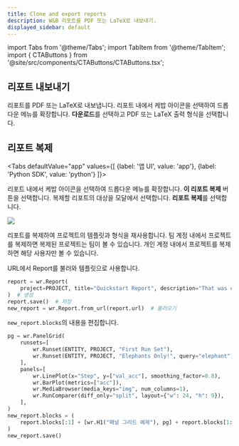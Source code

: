 ```yaml
---
title: Clone and export reports
description: W&B 리포트를 PDF 또는 LaTeX로 내보내기.
displayed_sidebar: default
---
```

import Tabs from '@theme/Tabs';
import TabItem from '@theme/TabItem';
import { CTAButtons } from '@site/src/components/CTAButtons/CTAButtons.tsx';

## 리포트 내보내기

리포트를 PDF 또는 LaTeX로 내보냅니다. 리포트 내에서 케밥 아이콘을 선택하여 드롭다운 메뉴를 확장합니다. **다운로드**를 선택하고 PDF 또는 LaTeX 출력 형식을 선택합니다.

## 리포트 복제

<Tabs
  defaultValue="app"
  values={[
    {label: '앱 UI', value: 'app'},
    {label: 'Python SDK', value: 'python'}
  ]}>
  <TabItem value="app">

리포트 내에서 케밥 아이콘을 선택하여 드롭다운 메뉴를 확장합니다. **이 리포트 복제** 버튼을 선택합니다. 복제할 리포트의 대상을 모달에서 선택합니다. **리포트 복제**를 선택합니다.

![](/images/reports/clone_reports.gif)

리포트를 복제하여 프로젝트의 템플릿과 형식을 재사용합니다. 팀 계정 내에서 프로젝트를 복제하면 복제된 프로젝트는 팀이 볼 수 있습니다. 개인 계정 내에서 프로젝트를 복제하면 해당 사용자만 볼 수 있습니다.
  </TabItem>
  <TabItem value="python">

<CTAButtons colabLink="https://colab.research.google.com/github/wandb/examples/blob/master/colabs/intro/Report_API_Quickstart.ipynb"></CTAButtons>

URL에서 Report를 불러와 템플릿으로 사용합니다.

```python
report = wr.Report(
    project=PROJECT, title="Quickstart Report", description="That was easy!"
)  # 생성
report.save()  # 저장
new_report = wr.Report.from_url(report.url)  # 불러오기
```

`new_report.blocks`의 내용을 편집합니다.

```python
pg = wr.PanelGrid(
    runsets=[
        wr.Runset(ENTITY, PROJECT, "First Run Set"),
        wr.Runset(ENTITY, PROJECT, "Elephants Only!", query="elephant"),
    ],
    panels=[
        wr.LinePlot(x="Step", y=["val_acc"], smoothing_factor=0.8),
        wr.BarPlot(metrics=["acc"]),
        wr.MediaBrowser(media_keys="img", num_columns=1),
        wr.RunComparer(diff_only="split", layout={"w": 24, "h": 9}),
    ],
)
new_report.blocks = (
    report.blocks[:1] + [wr.H1("패널 그리드 예제"), pg] + report.blocks[1:]
)
new_report.save()
```
  </TabItem>
</Tabs>